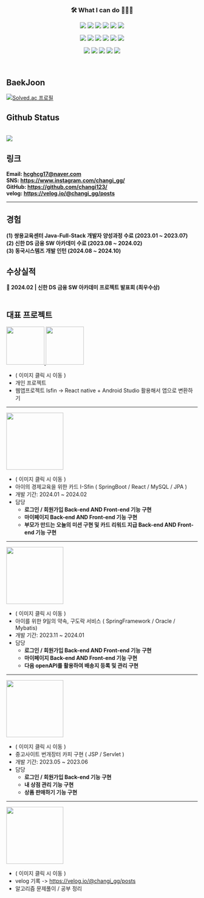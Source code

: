 
<h3 align="center">🛠 What I can do 👨🏻‍💻</h3>



<!--======== 로고 ========-->
<!-- backend -->
<p align="center">
  <img src="https://img.shields.io/badge/Java-007396?style=for-the-badge&logo=java&logoColor=white" />
  <img src="https://img.shields.io/badge/junit5-25A162?style=for-the-badge&logo=junit5&logoColor=white">
  <img src="https://img.shields.io/badge/spring-6DB33F?style=for-the-badge&logo=spring&logoColor=white">
  <img src="https://img.shields.io/badge/springboot-6DB33F?style=for-the-badge&logo=springboot&logoColor=white">
  <img src="https://img.shields.io/badge/mysql-4479A1?style=for-the-badge&logo=mysql&logoColor=white">
  <img src="https://img.shields.io/badge/oracle-F80000?style=for-the-badge&logo=oracle&logoColor=white">
</p>




 
<!-- front -->  
<p align="center">
  <img src="https://img.shields.io/badge/thymeleaf-005F0F?style=for-the-badge&logo=thymeleaf&logoColor=white">
  <img src="https://img.shields.io/badge/javascript-F7DF1E?style=for-the-badge&logo=javascript&logoColor=black">
  <img src="https://img.shields.io/badge/jquery-0769AD?style=for-the-badge&logo=jquery&logoColor=white">
  <img src="https://img.shields.io/badge/html5-E34F26?style=for-the-badge&logo=html5&logoColor=white">
  <img src="https://img.shields.io/badge/css3-1572B6?style=for-the-badge&logo=css3&logoColor=white">
  <img src="https://img.shields.io/badge/react-444444?style=for-the-badge&logo=react">
</p>
<!-- 개발환경 & DataBase --> 
<p align="center">
  <img src="https://img.shields.io/badge/github-181717?style=for-the-badge&logo=github&logoColor=white">
  <img src="https://img.shields.io/badge/eclipse ide-2C2255?style=for-the-badge&logo=eclipseide&logoColor=white"> 
  <img src="https://img.shields.io/badge/visualstudiocode-007ACC?style=for-the-badge&logo=visualstudiocode&logoColor=white"> 
  <img src="https://img.shields.io/badge/gradle-02303A?style=for-the-badge&logo=gradle&logoColor=white"> 
  <img src="https://img.shields.io/badge/apachemaven-C71A36?style=for-the-badge&logo=apachemaven&logoColor=white"> 
</p>
<br>

## BaekJoon
[![Solved.ac
프로필](http://mazassumnida.wtf/api/v2/generate_badge?boj=hcghcg17)](https://solved.ac/hcghcg17)

## Github Status
<br>
  <a href="https://github.com/changi123">
    <img src="https://github-readme-stats.vercel.app/api/top-langs/?username=changi123&layout=compact&hide=javascript,html,scss" />
  </a>
<br>

## 링크
**Email: [hcghcg17@naver.com](mailto:hcghcg17@naver.com)**
<br/>
**SNS: <https://www.instagram.com/changi_gg/>**
<br/>
**GitHub: <https://github.com/changi123/>**
<br/>
**velog: <https://velog.io/@changi_gg/posts>**

---

## 경험
**(1) 쌍용교육센터 Java-Full-Stack 개발자 양성과정 수료 (2023.01 ~ 2023.07)**
<br/>
**(2) 신한 DS 금융 SW 아카데미 수료 (2023.08 ~ 2024.02)**
<br>
**(3) 동국시스템즈 개발 인턴 (2024.08 ~ 2024.10)**
<br>
## 수상실적
**🥇 2024.02 | 신한 DS 금융 SW 아카데미 프로젝트 발표회 (최우수상)**
<br>
<br>


## 대표 프로젝트



<a href="https://github.com/changi123/study">
 <img src="https://github.com/user-attachments/assets/1c84e964-95f1-4355-8ed1-6c7021efbc9c"  width="100" heigth = "100" /> 
</a>


<a href="https://github.com/changi123/isfin-app">
 <img src="https://github.com/user-attachments/assets/c1542b8d-970b-49ad-889e-ea57b15ec895"  width="100" heigth = "100" /> 
</a>
<br>

* ( 이미지 클릭 시 이동 )
* 개인 프로젝트
* 웹앱프로젝트 Isfin -> React native + Android Studio 활용해서 앱으로 변환하기
---

<a href="https://github.com/I-Sfin">
 <img src="https://avatars.githubusercontent.com/u/157471821?s=200&v=4"  width="150" heigth = "150" /> 
</a>

<br>

* ( 이미지 클릭 시 이동 )
* 아이의 경제교육을 위한 카드 I-Sfin ( SpringBoot / React / MySQL / JPA )
* 개발 기간: 2024.01 ~ 2024.02
* 담당
  * **로그인 / 회원가입 Back-end AND Front-end 기능 구현**
  * **마이페이지 Back-end AND Front-end 기능 구현**
  * **부모가 만드는 오늘의 미션 구현 및 카드 리워드 지급 Back-end AND Front-end 기능 구현**

---

<a href="https://github.com/changi123/9dorak">
  <img src="https://github.com/changi123/changi123/assets/133079671/94865e16-3f42-40e0-ad6f-2195c6b7827a"  width="150" heigth = "150"  />
</a>

<br>

* ( 이미지 클릭 시 이동 )
* 아이를 위한 9일의 약속, 구도락 서비스 ( SpringFramework / Oracle / Mybatis)
* 개발 기간: 2023.11 ~ 2024.01
* 담당
  * **로그인 / 회원가입 Back-end AND Front-end 기능 구현**
  * **마이페이지 Back-end AND Front-end 기능 구현**
  * **다음 openAPI를 활용하여 배송지 등록 및 관리 구현**

---

<a href="https://github.com/changi123/JSP-Servlet_Project">
  <img src="https://play-lh.googleusercontent.com/_gp-eWsqbTR5GvMXnHCIxEazoLPQSlHY4Uv-ZQln0jYsUSRReQb_fzpNwKbhd82R6-4=w240-h480-rw"  width="150" heigth = "150"/>
</a>

<br>

* ( 이미지 클릭 시 이동 )
* 중고사이트 번개장터 카피 구현 ( JSP / Servlet )
* 개발 기간: 2023.05 ~ 2023.06
* 담당
  * **로그인 / 회원가입 Back-end 기능 구현**
  * **내 상점 관리 기능 구현**
  * **상품 판매하기 기능 구현**

---

<a href="https://velog.io/@changi_gg/posts">
  <img src="https://github.com/changi123/changi123/assets/133079671/85833525-f679-4dc1-9a75-662fe622a4e0"  width="150" heigth = "150"/>
</a>
<br>

* ( 이미지 클릭 시 이동 )
* velog 기록 -> https://velog.io/@changi_gg/posts
* 알고리즘 문제풀이 / 공부 정리
